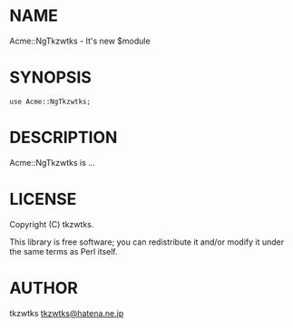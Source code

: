 # NAME

Acme::NgTkzwtks - It's new $module

# SYNOPSIS

    use Acme::NgTkzwtks;

# DESCRIPTION

Acme::NgTkzwtks is ...

# LICENSE

Copyright (C) tkzwtks.

This library is free software; you can redistribute it and/or modify
it under the same terms as Perl itself.

# AUTHOR

tkzwtks <tkzwtks@hatena.ne.jp>
